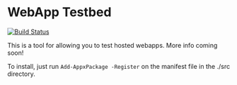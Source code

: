 # WebApp Testbed
[![Build Status](https://travis-ci.org/alxlu/Testbed.svg?branch=master)](https://travis-ci.org/alxlu/Testbed)

This is a tool for allowing you to test hosted webapps. More info coming soon!

To install, just run ```Add-AppxPackage -Register``` on the manifest file in the ./src directory.
